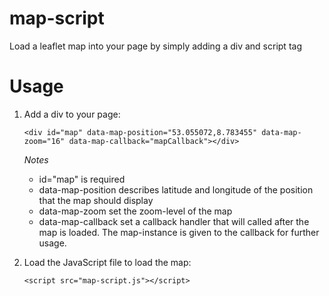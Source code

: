 # map-script
Load a leaflet map into your page by simply adding a div and script tag

# Usage

1. Add a div to your page:

    ```
    <div id="map" data-map-position="53.055072,8.783455" data-map-zoom="16" data-map-callback="mapCallback"></div>    
    ```
    
    *Notes*
    - id="map" is required
    - data-map-position describes latitude and longitude of the position that the map should display
    - data-map-zoom set the zoom-level of the map
    - data-map-callback set a callback handler that will called after the map is loaded. The map-instance is given to the callback for further usage.

2. Load the JavaScript file to load the map:

    ```
    <script src="map-script.js"></script>
    ``` 